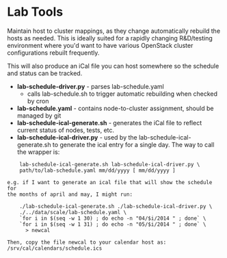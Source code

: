 Lab Tools
===================

Maintain host to cluster mappings, as they change automatically rebuild the hosts
as needed.  This is ideally suited for a rapidly changing R&D/testing environment
where you'd want to have various OpenStack cluster configurations rebuilt frequently.

This will also produce an iCal file you can host somewhere so the schedule and status
can be tracked.

   * **lab-schedule-driver.py**
          - parses lab-schedule.yaml
	  - calls lab-schedule.sh to trigger automatic rebuilding when checked by cron
   * **lab-schedule.yaml**
          - contains node-to-cluster assignment, should be managed by git
   * **lab-schedule-ical-generate.sh**
          - generates the iCal file to reflect current status of nodes, tests, etc.
   * **lab-schedule-ical-driver.py**
          - used by the lab-schedule-ical-generate.sh to generate the
           ical entry for a single day.  The way to call the wrapper is:
```
    lab-schedule-ical-generate.sh lab-schedule-ical-driver.py \
    path/to/lab-schedule.yaml mm/dd/yyyy [ mm/dd/yyyy ]
```
    e.g. if I want to generate an ical file that will show the schedule for
    the months of april and may, I might run:

```
    ./lab-schedule-ical-generate.sh ./lab-schedule-ical-driver.py \
    ./../data/scale/lab-schedule.yaml \
    `for i in $(seq -w 1 30) ; do echo -n "04/$i/2014 " ; done` \
    `for i in $(seq -w 1 31) ; do echo -n "05/$i/2014 " ; done` \
      > newcal
```
    Then, copy the file newcal to your calendar host as:
    /srv/cal/calendars/schedule.ics
